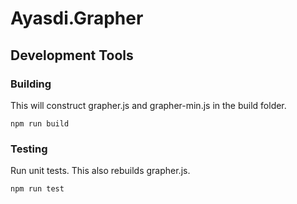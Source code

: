 Ayasdi.Grapher
==============



Development Tools
-----------------
### Building
This will construct grapher.js and grapher-min.js in the build folder.

    npm run build

### Testing
Run unit tests. This also rebuilds grapher.js.

    npm run test
